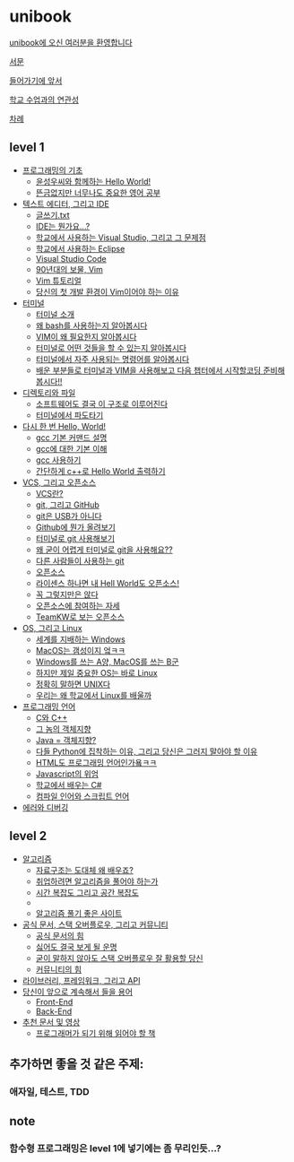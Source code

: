# unibook
[unibook에 오신 여러분을 환영합니다](title_page.md)

[서문](forward.md)

[들어가기에 앞서](introduction.md)

[학교 수업과의 연관성](kwangwoon_lectures.md)

[차례](SUMMARY.md)

## level 1
- [프로그래밍의 기초]()
    - [윤성우씨와 함께하는 Hello World!]()
    - [뜬금없지만 너무나도 중요한 영어 공부]()
- [텍스트 에디터, 그리고 IDE](text_editor_and_ide.md)
    - [글쓰기.txt](text_editor.md)
    - [IDE는 뭔가요...?](ide.md)
    - [학교에서 사용하는 Visual Studio, 그리고 그 문제점](visual_studio.md)
    - [학교에서 사용하는 Eclipse](eclipse.md)
    - [Visual Studio Code](visual_studio_code.md)
    - [90년대의 보물, Vim]()
    - [Vim 튜토리얼]()
    - [당신의 첫 개발 환경이 Vim이어야 하는 이유]()
- [터미널](terminal.md)
    - [터미널 소개](terminal_1st.md)
    - [왜 bash를 사용하는지 알아봅시다](terminal_2nd.md)
    - [VIM이 왜 필요한지 알아봅시다](terminal_3th.md)
    - [터미널로 어떤 것들을 할 수 있는지 알아봅시다](terminal_4th.md)
    - [터미널에서 자주 사용되는 명령어를 알아봅시다](terminal_5th.md)
    - [배운 부분들로 터미널과 VIM을 사용해보고 다음 챕터에서 시작할코딩 준비해봅시다!!](terminal_6th.md)
- [디렉토리와 파일](directory_file_and_folder.md)
    - [소프트웨어도 결국 이 구조로 이루어진다]()
    - [터미널에서 파도타기]()
- [다시 한 번 Hello, World!](hello_world.md)
    - [gcc 기본 커맨드 설명](gcc_1.md)
    - [gcc에 대한 기본 이해](gcc_2.md)
    - [gcc 사용하기](gcc_3.md)
    - [간단하게 c++로 Hello World 출력하기](gcc_4.md)
- [VCS, 그리고 오픈소스](vcs_and_opensource.md)
    - [VCS란?]()
    - [git, 그리고 GitHub]()
    - [git은 USB가 아니다]()
    - [Github에 뭔가 올려보기]()
    - [터미널로 git 사용해보기]()
    - [왜 굳이 어렵게 터미널로 git을 사용해요??]()
    - [다른 사람들이 사용하는 git]()
    - [오픈소스]()
    - [라이센스 하나면 내 Hell World도 오픈소스!]()
    - [꼭 그렇지만은 않다]()
    - [오픈소스에 참여하는 자세]()
    - [TeamKW로 보는 오픈소스]()
- [OS, 그리고 Linux](os_and_linux.md)
    - [세계를 지배하는 Windows]()
    - [MacOS는 갬성이지 엌ㅋㅋ]()
    - [Windows를 쓰는 A양, MacOS를 쓰는 B군]()
    - [하지만 제일 중요한 OS는 바로 Linux]()
    - [정확히 말하면 UNIX다]()
    - [우리는 왜 학교에서 Linux를 배울까]()
- [프로그래밍 언어](programming_language.md)
    - [C와 C++]()
    - [그 놈의 객체지향]()
    - [Java = 객체지향?]()
    - [다들 Python에 집착하는 이유, 그리고 당신은 그러지 말아야 할 이유]()
    - [HTML도 프로그래밍 언어인가욬ㅋㅋ]()
    - [Javascript의 위엄]()
    - [학교에서 배우는 C#]()
    - [컴파일 인어와 스크립트 언어]()
- [에러와 디버깅](error_and_debugging.md)

## level 2
- [알고리즘]()
    - [자료구조는 도대체 왜 배우죠?]()
    - [취업하려면 알고리즘을 풀어야 하는가]()
    - [시간 복잡도 그리고 공간 복잡도]()
    - []()
    - [알고리즘 풀기 좋은 사이트]()
- [공식 문서, 스택 오버플로우, 그리고 커뮤니티](documentation_stackoverflow_and_communities.md)
    - [공식 문서의 힘]()
    - [싫어도 결국 보게 될 운명]()
    - [굳이 말하지 않아도 스택 오버플로우 잘 활용할 당신]()
    - [커뮤니티의 힘]()
- [라이브러리, 프레임워크, 그리고 API](library_framework_and_api.md)
- [당신이 앞으로 계속해서 들을 용어]()
    - [Front-End]()
    - [Back-End]()
- [추천 문서 및 영상](recommanded.md)
    - [프로그래머가 되기 위해 읽어야 할 책]()

## 추가하면 좋을 것 같은 주제:
### 애자일, 테스트, TDD

## note
### 함수형 프로그래밍은 level 1에 넣기에는 좀 무리인듯...?